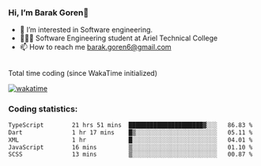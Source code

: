 ###  Hi, I’m Barak Goren👋
- 👀 I’m interested in Software engineering.
- 👨🏼‍🎓 Software Engineering student at Ariel Technical College
- 📫 How to reach me barak.goren6@gmail.com
##
Total time coding (since WakaTime initialized)

[![wakatime](https://wakatime.com/badge/user/5cc5ec80-a806-4ca2-a704-db29274e48cd.svg)](https://wakatime.com/@5cc5ec80-a806-4ca2-a704-db29274e48cd)

   
### Coding statistics:

<!--START_SECTION:waka-->

```txt
TypeScript        21 hrs 51 mins  █████████████████████▓░░░   86.83 %
Dart              1 hr 17 mins    █▒░░░░░░░░░░░░░░░░░░░░░░░   05.11 %
XML               1 hr            █░░░░░░░░░░░░░░░░░░░░░░░░   04.01 %
JavaScript        16 mins         ▒░░░░░░░░░░░░░░░░░░░░░░░░   01.10 %
SCSS              13 mins         ▒░░░░░░░░░░░░░░░░░░░░░░░░   00.87 %
```

<!--END_SECTION:waka-->

<!---
barakgoren/barakgoren is a ✨ special ✨ repository because its `README.md` (this file) appears on your GitHub profile.
You can click the Preview link to take a look at your changes.
--->
